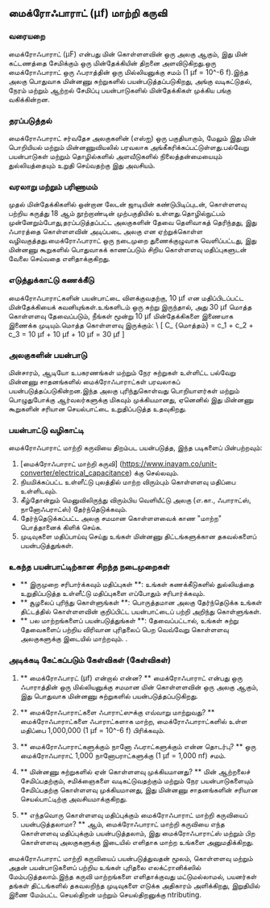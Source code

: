 ## மைக்ரோஃபாராட் (μf) மாற்றி கருவி

### வரையறை
மைக்ரோஃபாராட் (μF) என்பது மின் கொள்ளளவின் ஒரு அலகு ஆகும், இது மின் கட்டணத்தை சேமிக்கும் ஒரு மின்தேக்கியின் திறனை அளவிடுகிறது.ஒரு மைக்ரோஃபாராட் ஒரு ஃபராத்தின் ஒரு மில்லியனுக்கு சமம் (1 μf = 10^-6 f).இந்த அலகு பொதுவாக மின்னணு சுற்றுகளில் பயன்படுத்தப்படுகிறது, அங்கு வடிகட்டுதல், நேரம் மற்றும் ஆற்றல் சேமிப்பு பயன்பாடுகளில் மின்தேக்கிகள் முக்கிய பங்கு வகிக்கின்றன.

### தரப்படுத்தல்
மைக்ரோஃபாராட் சர்வதேச அலகுகளின் (எஸ்ஐ) ஒரு பகுதியாகும், மேலும் இது மின் பொறியியல் மற்றும் மின்னணுவியலில் பரவலாக அங்கீகரிக்கப்பட்டுள்ளது.பல்வேறு பயன்பாடுகள் மற்றும் தொழில்களில் அளவீடுகளில் நிலைத்தன்மையையும் துல்லியத்தையும் உறுதி செய்வதற்கு இது அவசியம்.

### வரலாறு மற்றும் பரிணாமம்
முதல் மின்தேக்கிகளில் ஒன்றான லேடன் ஜாடியின் கண்டுபிடிப்புடன், கொள்ளளவு பற்றிய கருத்து 18 ஆம் நூற்றாண்டின் முற்பகுதியில் உள்ளது.தொழில்நுட்பம் முன்னேறும்போது, ​​தரப்படுத்தப்பட்ட அலகுகளின் தேவை தெளிவாகத் தெரிந்தது, இது ஃபாரத்தை கொள்ளளவின் அடிப்படை அலகு என ஏற்றுக்கொள்ள வழிவகுத்தது.மைக்ரோஃபாராட் ஒரு நடைமுறை துணைக்குழுவாக வெளிப்பட்டது, இது மின்னணு கூறுகளில் பொதுவாகக் காணப்படும் சிறிய கொள்ளளவு மதிப்புகளுடன் வேலை செய்வதை எளிதாக்குகிறது.

### எடுத்துக்காட்டு கணக்கீடு
மைக்ரோஃபாராட்களின் பயன்பாட்டை விளக்குவதற்கு, 10 μf என மதிப்பிடப்பட்ட மின்தேக்கியைக் கவனியுங்கள்.உங்களிடம் ஒரு சுற்று இருந்தால், அது 30 μf மொத்த கொள்ளளவு தேவைப்படும், நீங்கள் மூன்று 10 μf மின்தேக்கிகளை இணையாக இணைக்க முடியும்.மொத்த கொள்ளளவு இருக்கும்:
\ [
C_ {மொத்தம்} = c_1 + c_2 + c_3 = 10 μf + 10 μf + 10 μf = 30 μf
\]

### அலகுகளின் பயன்பாடு
மின்சாரம், ஆடியோ உபகரணங்கள் மற்றும் நேர சுற்றுகள் உள்ளிட்ட பல்வேறு மின்னணு சாதனங்களில் மைக்ரோஃபாராட்கள் பரவலாகப் பயன்படுத்தப்படுகின்றன.இந்த அலகு புரிந்துகொள்வது பொறியாளர்கள் மற்றும் பொழுதுபோக்கு ஆர்வலர்களுக்கு மிகவும் முக்கியமானது, ஏனெனில் இது மின்னணு கூறுகளின் சரியான செயல்பாட்டை உறுதிப்படுத்த உதவுகிறது.

### பயன்பாட்டு வழிகாட்டி
மைக்ரோஃபாராட் மாற்றி கருவியை திறம்பட பயன்படுத்த, இந்த படிகளைப் பின்பற்றவும்:
1. [மைக்ரோஃபாராட் மாற்றி கருவி] (https://www.inayam.co/unit-converter/electrical_capacitance) க்கு செல்லவும்.
2. நியமிக்கப்பட்ட உள்ளீட்டு புலத்தில் மாற்ற விரும்பும் கொள்ளளவு மதிப்பை உள்ளிடவும்.
3. கீழ்தோன்றும் மெனுவிலிருந்து விரும்பிய வெளியீட்டு அலகு (எ.கா., ஃபாராட்ஸ், நானோஃபராட்ஸ்) தேர்ந்தெடுக்கவும்.
4. தேர்ந்தெடுக்கப்பட்ட அலகு சமமான கொள்ளளவைக் காண "மாற்ற" பொத்தானைக் கிளிக் செய்க.
5. முடிவுகளை மதிப்பாய்வு செய்து உங்கள் மின்னணு திட்டங்களுக்கான தகவல்களைப் பயன்படுத்துங்கள்.

### உகந்த பயன்பாட்டிற்கான சிறந்த நடைமுறைகள்
- ** இருமுறை சரிபார்க்கவும் மதிப்புகள் **: உங்கள் கணக்கீடுகளில் துல்லியத்தை உறுதிப்படுத்த உள்ளீட்டு மதிப்புகளை எப்போதும் சரிபார்க்கவும்.
- ** சூழலைப் புரிந்து கொள்ளுங்கள் **: பொருத்தமான அலகு தேர்ந்தெடுக்க உங்கள் திட்டத்தில் கொள்ளளவின் குறிப்பிட்ட பயன்பாட்டைப் பற்றி அறிந்து கொள்ளுங்கள்.
- ** பல மாற்றங்களைப் பயன்படுத்துங்கள் **: தேவைப்பட்டால், உங்கள் சுற்று தேவைகளைப் பற்றிய விரிவான புரிதலைப் பெற வெவ்வேறு கொள்ளளவு அலகுகளுக்கு இடையில் மாற்றவும்.
.

### அடிக்கடி கேட்கப்படும் கேள்விகள் (கேள்விகள்)

1. ** மைக்ரோஃபாரட் (μf) என்றால் என்ன? **
மைக்ரோஃபாராட் என்பது ஒரு ஃபாராத்தின் ஒரு மில்லியனுக்கு சமமான மின் கொள்ளளவின் ஒரு அலகு ஆகும், இது பொதுவாக மின்னணு சுற்றுகளில் பயன்படுத்தப்படுகிறது.

2. ** மைக்ரோஃபாராட்களை ஃபாராட்ஸுக்கு எவ்வாறு மாற்றுவது? **
மைக்ரோஃபாராட்களை ஃபாராட்களாக மாற்ற, மைக்ரோஃபாராட்களில் உள்ள மதிப்பை 1,000,000 (1 μf = 10^-6 f) பிரிக்கவும்.

3. ** மைக்ரோஃபாராட்களுக்கும் நானோ ஃபராட்களுக்கும் என்ன தொடர்பு? **
ஒரு மைக்ரோஃபாராட் 1,000 நானோபராட்களுக்கு (1 μf = 1,000 nf) சமம்.

4. ** மின்னணு சுற்றுகளில் ஏன் கொள்ளளவு முக்கியமானது? **
மின் ஆற்றலைச் சேமிப்பதற்கும், சமிக்ஞைகளை வடிகட்டுவதற்கும் மற்றும் நேர பயன்பாடுகளையும் சேமிப்பதற்கு கொள்ளளவு முக்கியமானது, இது மின்னணு சாதனங்களின் சரியான செயல்பாட்டிற்கு அவசியமாக்குகிறது.

5. ** எந்தவொரு கொள்ளளவு மதிப்புக்கும் மைக்ரோஃபாராட் மாற்றி கருவியைப் பயன்படுத்தலாமா? **
ஆம், மைக்ரோஃபாராட் மாற்றி கருவியை எந்த கொள்ளளவு மதிப்புக்கும் பயன்படுத்தலாம், இது மைக்ரோஃபாராட்ஸ் மற்றும் பிற கொள்ளளவு அலகுகளுக்கு இடையில் எளிதாக மாற்ற உங்களை அனுமதிக்கிறது.

மைக்ரோஃபாராட் மாற்றி கருவியைப் பயன்படுத்துவதன் மூலம், கொள்ளளவு மற்றும் அதன் பயன்பாடுகளைப் பற்றிய உங்கள் புரிதலை எலக்ட்ரானிக்ஸில் மேம்படுத்தலாம்.இந்த கருவி மாற்றங்களை எளிதாக்குவது மட்டுமல்லாமல், பயனர்கள் தங்கள் திட்டங்களில் தகவலறிந்த முடிவுகளை எடுக்க அதிகாரம் அளிக்கிறது, இறுதியில் இணை மேம்பட்ட செயல்திறன் மற்றும் செயல்திறனுக்கு ntributing.